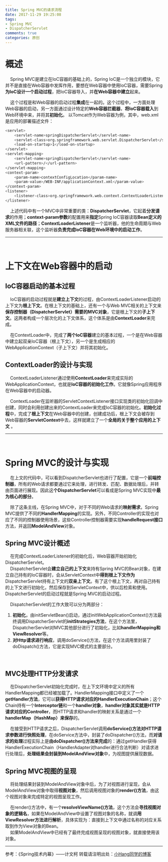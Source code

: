 ```yaml
---
title: Spring MVC的请求流程
date: 2017-11-29 19:25:08
tags:
- Spring MVC
- DispatcherServlet
comments: true
categories: 原创
---
```

# 概述
&nbsp;&nbsp;&nbsp;&nbsp;Spring MVC是建立在IoC容器的基础上的，Spring IoC是一个独立的模块，它并不是直接在Web容器中发挥作用，要想在Web容器中使用IoC容器，需要Spring**为IoC设计一个启动过程**，把IoC容器导入，并**在Web容器中建立**起来。

&nbsp;&nbsp;&nbsp;&nbsp;这个过程是和Web容器的启动过程**集成**在一起的。这个过程中，一方面处理Web容器的启动，另一方面通过设计特定的**Web容器拦截器**，**将IoC容器载入**到Web环境中来，并将其**初始化**。<!-- more -->
以Tomcat作为Web容器为例，其中，web.xml是应用的部署描述文件：

``` bash
<servlet>
    <servlet-name>springDispatcherServlet</servlet-name>
    <servlet-class>org.springframework.web.servlet.DispatcherServlet</servlet-class>
    <load-on-startup>1</load-on-startup>
</servlet>
<servlet-mapping>
    <servlet-name>springDispatcherServlet</servlet-name>
    <url-pattern>/</url-pattern>
</servlet-mapping>
<context-param>
    <param-name>contextConfigLocation</param-name>
    <param-value>/WEB-INF/applicationContext.xml</param-value>
</context-param>
<listener>
    <listener-class>org.springframework.web.context.ContextLoaderListener</listener-class>
</listener>
```

&nbsp;&nbsp;&nbsp;&nbsp;上述代码中有一个MVC中非常重要的类：**DispatcherServlet**，它起着**分发请求**的作用；**context-param参数**的配置用来**指定**Spring IoC容器读取**Bean定义的XML文件的路径**；**ContextLoaderListener**是一个监听器，他的生命周期与Web服务器相关联，这个监听器**负责完成IoC容器在Web环境中的启动工作**。

---
<br>

# 上下文在Web容器中的启动
## IoC容器启动的基本过程
&nbsp;&nbsp;&nbsp;&nbsp;IoC容器的启动过程就是**建立上下文**的过程，由ContextLoaderListener启动的上下文为**根上下文**。在根上下文的基础上，还有一个与Web MVC相关的上下文来**保存控制器（DispatcherServlet）需要的MVC对象**，它是根上下文的**子上下文**。这两者构成一个层次化的上下文体系，这个体系是由**ContextLoader**来完成。

&nbsp;&nbsp;&nbsp;&nbsp;在ContextLoader中，完成了**两个IoC容器**建立的基本过程，一个是在Web容器中建立起双亲IoC容器（根上下文），另一个是生成相应的WebApplicationContext（子上下文）并将其初始化。
<br>

## ContextLoader的设计与实现
&nbsp;&nbsp;&nbsp;&nbsp;ContextLoaderListener通过使用**ContextLoader**来完成实际的WebApplicationContext，也就是**IoC容器的初始化工作**。它就像Spring应用程序在Web容器中的启动器。

&nbsp;&nbsp;&nbsp;&nbsp;ContextLoader在监听器的ServletContextListener接口实现类的初始化回调中创建，同时会利用创建出来的ContextLoader来完成IoC容器的初始化。**初始化过程**中，完成了**根上下文**在Web容器中的创建，创建成功后，根上下文会被存到Web容器的**ServletContext**中去，这样就建立了一个**全局的关于整个应用的上下文** 。

---
<br>

# Spring MVC的设计与实现
&nbsp;&nbsp;&nbsp;&nbsp;在上文的代码中，可以看到DispatcherServlet也进行了配置，它是一个**前端控制器**，所有的Web请求都要通过它来处理，进行转发、匹配、数据处理后，并转由页面进行展现。因此这**个DispatcherServlet**可以看成是Spring MVC实现中**最为核心的部分**。

&nbsp;&nbsp;&nbsp;&nbsp;除了这条主线，在Spring MVC中，对于不同的Web请求的**映射需求**，Spring MVC提供了不同的**HandlerMapping**的实现。另外，不同Controller的实现也对应了不同的控制器使用场景，这些Controller控制器需要实现**handleRequest接口**方法，并返回**ModelAndView**对象。
<br>

## Spring MVC设计概述
&nbsp;&nbsp;&nbsp;&nbsp;在完成ContextLoaderListener的初始化后，Web容器开始初始化DispatcherServlet。<br>
&nbsp;&nbsp;&nbsp;&nbsp;DispatcherServlet会**建立自己的上下文**来持有Spring MVC的Bean对象，在建立自己持有的IoC容器时，会从ServletContext中**得到根上下文作为**DispatcherServlet持有上下文的**双亲上下文**。有了这个根上下文，再对自己持有的上下文进行初始化，然后保存到ServletContext中，供以后检索和使用。DispatcherServlet的启动过程就是Spring MVC的启动过程。

&nbsp;&nbsp;&nbsp;&nbsp;DispatcherServlet的工作大致可以分为两部分：
1. **初始化**，由initServletBean()启动，通过initWebApplicationContext()方法最终调用DispatcherServlet的**initStrategies方法**，在这个方法里，DispatcherServlet对MVC其他部分进行了初始化，比如**handlerMapping和ViewResolver**等。
2. **对Http请求进行响应**，调用doService()方法，在这个方法调用里封装了doDispatch()方法，它是实现MVC模式的主要部分。
<br>

## MVC处理HTTP分发请求
&nbsp;&nbsp;&nbsp;&nbsp;在DispatcherServlet初始化完成时，在上下文环境中定义的所有HandlerMapping都已经被加载了。HandlerMapping接口中定义了一个**getHandler方法**，它可以**获得HTTP请求对应的HandlerExecutionChain**；这个Chain持有一个**Interceptor链**和一个**handler对象**，**handler对象其实就是HTTP请求对应的Controller**，而HTTP请求和handler的映射关系是通过一个**handlerMap（HashMap）来保存**的。

&nbsp;&nbsp;&nbsp;&nbsp;在接受到HTTP请求之后，DispatcherServlet调用**doService()方法对HTTP请求参数进行快照处理**，在doService方法中，封装了doDispatcher()方法，而**对请求的处理**过程实际上是**由doDispatcher()方法来完成**的：通过getHandler获得HandlerExecutionChain（HandlerAdapter对handler进行合法判断）对请求进行处理后，**处理结果会封装到ModelAndView对象**中，为视图提供展现数据。
<br>

## Spring MVC视图的呈现
&nbsp;&nbsp;&nbsp;&nbsp;将处理结果封装到ModelAndView对象中后，为了对视图进行呈现，会从ModelAndView对象中取得**视图对象**，然后调用视图对象的**render()方法**，由这个视图对象来完成特定的视图呈现工作。

&nbsp;&nbsp;&nbsp;&nbsp;在render()方法中，有一个**resolveViewName()方法**，这个方法会**寻找视图对象的逻辑名**，如果在ModelAndView中设置了视图对象的名称，就调**用ViewResolver方法进行解析**，具体实现为：直接到上下文中通过名称的对应关系取到作为View对象的Bean。<br>
&nbsp;&nbsp;&nbsp;&nbsp;如果ModelAndView中已经有了最终完成视图呈现的视图对象，就直接使用该对象。

---
参考：《Spring技术内幕》——计文柯
转载请注明出处：[小Hang同学的博客](http://www.yhang6.com/)